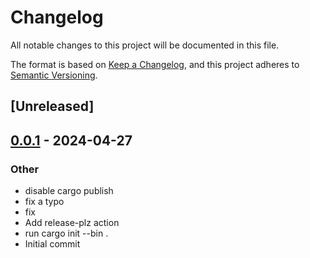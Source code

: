 # Changelog
All notable changes to this project will be documented in this file.

The format is based on [Keep a Changelog](https://keepachangelog.com/en/1.0.0/),
and this project adheres to [Semantic Versioning](https://semver.org/spec/v2.0.0.html).

## [Unreleased]

## [0.0.1](https://github.com/okkez/sandbox-release-plz/releases/tag/v0.0.1) - 2024-04-27

### Other
- disable cargo publish
- fix a typo
- fix
- Add release-plz action
- run cargo init --bin .
- Initial commit
